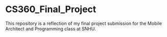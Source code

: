 # CS360_Final_Project
This repository is a reflection of my final project submission for the Mobile Architect and Programming class at SNHU.
